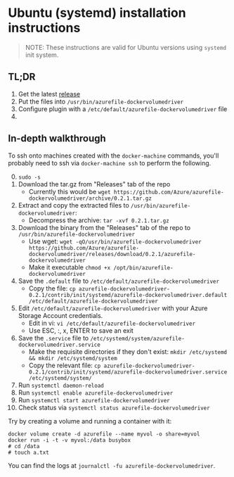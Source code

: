 # Ubuntu (systemd) installation instructions

> NOTE: These instructions are valid for Ubuntu versions using `systemd` init
> system.

## TL;DR
1. Get the latest [release](https://github.com/Azure/azurefile-dockervolumedriver/releases)
2. Put the files into `/usr/bin/azurefile-dockervolumedriver`
3. Configure plugin with a `/etc/default/azurefile-dockervolumedriver` file
4. 

## In-depth walkthrough
To ssh onto machines created with the `docker-machine` commands, you'll probably need to ssh via `docker-machine ssh` to perform the following.

0. `sudo -s`
0. Download the tar.gz from "Releases" tab of the repo
    + Currently this would be `wget https://github.com/Azure/azurefile-dockervolumedriver/archive/0.2.1.tar.gz` 
0. Extract and copy the extracted files to `/usr/bin/azurefile-dockervolumedriver`: 
    + Decompress the archive:  `tar -xvf 0.2.1.tar.gz`
0. Download the binary from the "Releases" tab of the repo to `/usr/bin/azurefile-dockervolumedriver`
    + Use wget: `wget -qO/usr/bin/azurefile-dockervolumedriver https://github.com/Azure/azurefile-dockervolumedriver/releases/download/0.2.1/azurefile-dockervolumedriver`
    + Make it executable `chmod +x /opt/bin/azurefile-dockervolumedriver`
0. Save the `.default` file to `/etc/default/azurefile-dockervolumedriver`
    + Copy the file: `cp azurefile-dockervolumedriver-0.2.1/contrib/init/systemd/azurefile-dockervolumedriver.default /etc/default/azurefile-dockervolumedriver`
0. Edit `/etc/default/azurefile-dockervolumedriver` with your Azure Storage Account credentials.
    + Edit in vi: `vi /etc/default/azurefile-dockervolumedriver`
    + Use ESC, :, x, ENTER to save an exit
0. Save the `.service` file to `/etc/systemd/system/azurefile-dockervolumedriver.service`
    + Make the requisite directories if they don't exist: `mkdir /etc/systemd && mkdir /etc/systemd/system`
    + Copy the relevant file: `cp azurefile-dockervolumedriver-0.2.1/contrib/init/systemd/azurefile-dockervolumedriver.service /etc/systemd/system/`
0. Run `systemctl daemon-reload`
0. Run `systemctl enable azurefile-dockervolumedriver`
0. Run `systemctl start azurefile-dockervolumedriver`
0. Check status via `systemctl status azurefile-dockervolumedriver`

Try by creating a volume and running a container with it:

    docker volume create -d azurefile --name myvol -o share=myvol
    docker run -i -t -v myvol:/data busybox
    # cd /data
    # touch a.txt

You can find the logs at `journalctl -fu azurefile-dockervolumedriver`.
